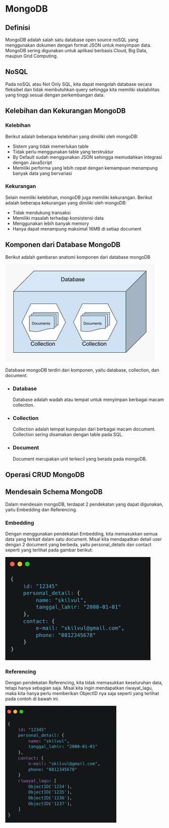 # MongoDB

## Definisi
MongoDB adalah salah satu database open source noSQL yang menggunakan dokumen dengan format JSON untuk menyimpan data. MongoDB sering digunakan untuk aplikasi berbasis Cloud, Big Data, maupun Grid Computing.  

## NoSQL
Pada noSQL atau Not Only SQL, kita dapat mengolah database secara fleksibel dan tidak membutuhkan query sehingga kita memiliki skalabilitas yang tinggi sesuai dengan perkembangan data.

## Kelebihan dan Kekurangan MongoDB

### Kelebihan
Berikut adalah beberapa kelebihan yang dimiliki oleh mongoDB:

- Sistem yang tidak memerlukan table
- Tidak perlu menggunakan table yang terstruktur
- By Default sudah menggunakan JSON sehingga memudahkan integrasi dengan JavaScript
- Memiliki performa yang lebih cepat dengan kemampuan menampung banyak data yang bervariasi

### Kekurangan
Selain memiliki kelebihan, mongoDB juga memiliki kekurangan. Berikut adalah beberapa kekurangan yang dimiliki oleh mongoDB:

- Tidak mendukung transaksi
- Memiliki masalah terhadap konsistensi data
- Menggunakan lebih banyak memory
- Hanya dapat menampung maksimal 16MB di setiap document

## Komponen dari Database MongoDB
Berikut adalah gambaran anatomi komponen dari database mongoDB

![komponen mongoDB](https://github.com/fiir09/Writing-and-Presentation-Test/blob/main/Module%2018%20-%20MongoDB/komponen%20mongodb.png)

Database mongoDB terdiri dari  komponen, yaitu database, collection, dan document.

- ### Database

  Database adalah wadah atau tempat untuk menyimpan berbagai macam collection.

- ### Collection

  Collection adalah tempat kumpulan dari berbagai macam document. Collection sering disamakan dengan table pada SQL.

- ### Document

  Document merupakan unit terkecil yang berada pada mongoDB.

## Operasi CRUD MongoDB

## Mendesain Schema MongoDB
Dalam mendesain mongoDB, terdapat 2 pendekatan yang dapat digunakan, yaitu Embedding dan Referencing.

### Embedding

Dengan menggunakan pendekatan Embedding, kita memasukkan semua data yang terkait dalam satu document. Misal kita mendapatkan detail user dengan 2 document yang berbeda, yaitu personal_details dan contact seperti yang terlihat pada gambar berikut:

![embedding](https://github.com/fiir09/Writing-and-Presentation-Test/blob/main/Module%2018%20-%20MongoDB/embedded.png)

### Referencing

Dengan pendekatan Referencing, kita tidak memasukkan keseluruhan data, tetapi hanya sebagian saja. Misal kita ingin mendapatkan riwayat_lagu, maka kita hanya perlu memberikan ObjectID nya saja seperti yang terlihat pada contoh di bawah ini.

![referencing](https://github.com/fiir09/Writing-and-Presentation-Test/blob/main/Module%2018%20-%20MongoDB/referencing.png)

